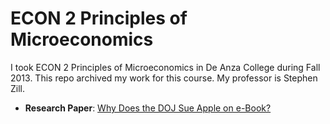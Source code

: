 # ECON 2 Principles of Microeconomics
I took ECON 2 Principles of Microeconomics in De Anza College during Fall 2013. This repo archived my work for this course. My professor is Stephen Zill.
* **Research Paper**: [Why Does the DOJ Sue Apple on e-Book?](Microeconomy%20Paper.pdf)
